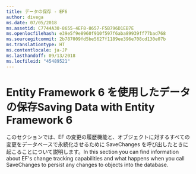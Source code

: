 ```yaml
---
title: データの保存 - EF6
author: divega
ms.date: 07/05/2018
ms.assetid: C7744A30-8655-4EF8-8657-F5B796D1EB7E
ms.openlocfilehash: e39e5f9e8960f910f597f6aba89939ff77bad768
ms.sourcegitcommit: 2b787009fd5be5627f1189ee396e708cd130e07b
ms.translationtype: HT
ms.contentlocale: ja-JP
ms.lasthandoff: 09/13/2018
ms.locfileid: "45489521"
---
```

# <a name="saving-data-with-entity-framework-6"></a><span data-ttu-id="cad5e-102">Entity Framework 6 を使用したデータの保存</span><span class="sxs-lookup"><span data-stu-id="cad5e-102">Saving Data with Entity Framework 6</span></span>

<span data-ttu-id="cad5e-103">このセクションでは、EF の変更の履歴機能と、オブジェクトに対するすべての変更をデータベースで永続化させるために SaveChanges を呼び出したときに起こることについて説明します。</span><span class="sxs-lookup"><span data-stu-id="cad5e-103">In this section you can find information about EF's change tracking capabilities and what happens when you call SaveChanges to persist any changes to objects into the database.</span></span>
